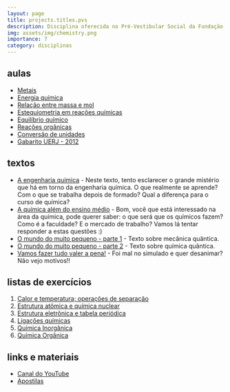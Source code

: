 ```yaml
---
layout: page
title: projects.titles.pvs
description: Disciplina oferecida no Pré-Vestibular Social da Fundação CECIERJ.
img: assets/img/chemistry.png
importance: 7
category: disciplinas
---
```


## aulas

* [Metais](https://afraniomelo.github.io/metais/)
* [Energia química](https://afraniomelo.github.io/energia_quimica/) 
* [Relação entre massa e mol](https://afraniomelo.github.io/massa_mol/)
* [Estequiometria em reações químicas](https://afraniomelo.github.io/estequiometria/)
* [Equilíbrio químico](https://drive.google.com/file/d/1ckayyhCequFde2JZJd37a9enFCPYtAq_/view?usp=sharing)
* [Reações orgânicas](https://drive.google.com/drive/folders/1HR4PnY6nIb-bzOd5BqhztKgUFN_mUZb9?usp=sharing)
* [Conversão de unidades](https://drive.google.com/file/d/1SkTtFFWBGrOTEJesZQXX9kCy5s1M7W0E/view?usp=sharing)
* [Gabarito UERJ - 2012](https://drive.google.com/file/d/1PzfdAmnqpG41hzYpc4n0ruNn3nS2vj2Y/view?usp=sharing)

## textos

* [A engenharia química](https://afraniomelo.github.io/eng_quim/) - Neste texto, tento esclarecer o grande mistério que há em torno da engenharia química. O que realmente se aprende? Com o que se trabalha depois de formado? Qual a diferença para o curso de química?
* [A química além do ensino médio](https://afraniomelo.github.io/quim_pos_medio/) - Bom, você que está interessado na área da química, pode querer saber: o que será que os químicos fazem? Como é a faculdade? E o mercado de trabalho? Vamos lá tentar responder a estas questões :)
* [O mundo do muito pequeno - parte 1](https://afraniomelo.github.io/quantica1/) - Texto sobre mecânica quântica.
* [O mundo do muito pequeno - parte 2](https://afraniomelo.github.io/quantica2/) - Texto sobre química quântica.
* [Vamos fazer tudo valer a pena!](https://afraniomelo.github.io/valer_a_pena/) - Foi mal no simulado e quer desanimar? Não vejo motivos!!

## listas de exercícios

1. [Calor e temperatura; operações de separação](https://drive.google.com/file/d/1aOeR3KcsC8qMIGO1Tnu_bqbUOx7JqNlk/view?usp=sharing)
2. [Estrutura atômica e química nuclear](https://drive.google.com/file/d/1jySMEp9zBRacdrQY5SH2diyxy4ZvU6Bx/view?usp=sharing)
3. [Estrutura eletrônica e tabela periódica](https://drive.google.com/file/d/1mHU0hkl6qd7o-WhzhqBy2bWhK4ZCMoMf/view?usp=sharing)
4. [Ligações químicas](https://drive.google.com/file/d/1k7jy1v_3nzSMdrkXyMXNjnW9Zd5gJwzi/view?usp=sharing)
5. [Química Inorgânica](https://drive.google.com/file/d/18PYCAZsjcZ0uoFfwn3IKR8MO0Sby1DEi/view?usp=sharing)
6. [Química Orgânica](https://drive.google.com/file/d/1yCEFQvPlqrFv0k0YV51qQcIBzzQz3Fmm/view?usp=sharing)

## links e materiais

* [Canal do YouTube](https://www.youtube.com/c/PVSCecierj)
* [Apostilas](https://canal.cecierj.edu.br/conteudo/pre_vestibular_social)
 

